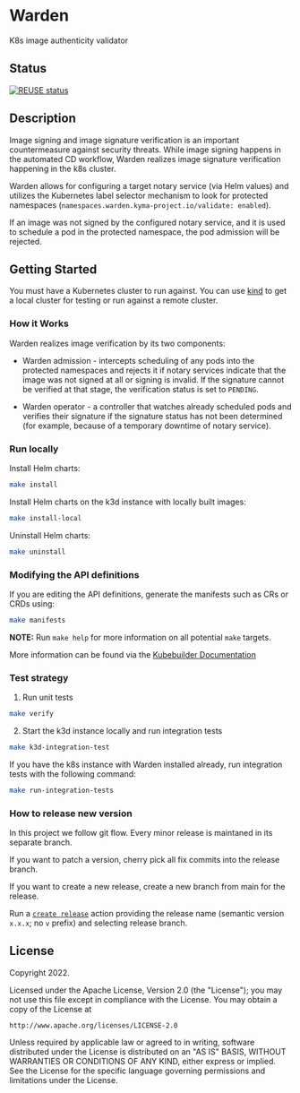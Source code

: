 # Warden
K8s image authenticity validator

## Status
[![REUSE status](https://api.reuse.software/badge/github.com/kyma-project/warden)](https://api.reuse.software/info/github.com/kyma-project/warden)

## Description

Image signing and image signature verification is an important countermeasure against security threats.
While image signing happens in the automated CD workflow, Warden realizes image signature verification happening in the k8s cluster.

Warden allows for configuring a target notary service (via Helm values) and utilizes the Kubernetes label selector mechanism to look for protected namespaces (`namespaces.warden.kyma-project.io/validate: enabled`).

If an image was not signed by the configured notary service, and it is used to schedule a pod in the protected namespace, the pod admission will be rejected.



## Getting Started
You must have a Kubernetes cluster to run against. You can use [kind](https://sigs.k8s.io/kind) to get a local cluster for testing or run against a remote cluster.



### How it Works

Warden realizes image verification by its two components:

 -  Warden admission  -  intercepts scheduling of any pods into the protected namespaces and rejects it if notary services indicate that the image was not signed at all or signing is invalid. If the signature cannot be verified at that stage, the verification status is set to `PENDING`. 

 - Warden operator - a controller that watches already scheduled pods and verifies their signature if the signature status has not been determined (for example, because of a temporary downtime of notary service).


### Run locally
Install Helm charts:

```sh
make install
```

Install Helm charts on the k3d instance with locally built images:

```sh
make install-local
```

Uninstall Helm charts:

```sh
make uninstall
```

### Modifying the API definitions
If you are editing the API definitions, generate the manifests such as CRs or CRDs using:

```sh
make manifests
```

**NOTE:** Run `make help` for more information on all potential `make` targets.

More information can be found via the [Kubebuilder Documentation](https://book.kubebuilder.io/introduction.html)

### Test strategy

1. Run unit tests
```sh
make verify
```
2. Start the k3d instance locally and run integration tests
```sh
make k3d-integration-test
```

If you have the k8s instance with Warden installed already, run integration tests with the following command:
```sh
make run-integration-tests
```

### How to release new version

In this project we follow git flow. Every minor release is maintaned in its separate branch.

If you want to patch a version, cherry pick all fix commits into the release branch.

If you want to create a new release, create a new branch from main for the release.

Run a [`create release`](https://github.com/kyma-project/warden/actions/workflows/create-release.yaml) action providing the release name (semantic version `x.x.x`; no `v` prefix) and selecting release branch.
## License

Copyright 2022.

Licensed under the Apache License, Version 2.0 (the "License");
you may not use this file except in compliance with the License.
You may obtain a copy of the License at

    http://www.apache.org/licenses/LICENSE-2.0

Unless required by applicable law or agreed to in writing, software
distributed under the License is distributed on an "AS IS" BASIS,
WITHOUT WARRANTIES OR CONDITIONS OF ANY KIND, either express or implied.
See the License for the specific language governing permissions and
limitations under the License.

